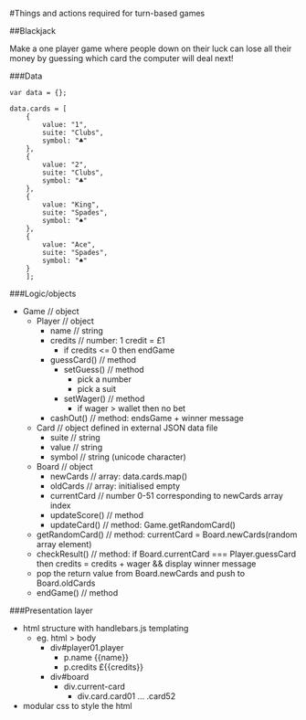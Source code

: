 #Things and actions required for turn-based games

##Blackjack

Make a one player game where people down on their luck can lose all their money by guessing which card the computer will deal next!

###Data
```
var data = {};

data.cards = [
	{
		value: "1",
		suite: "Clubs",
		symbol: "♣"
	},
	{
		value: "2",
		suite: "Clubs",
		symbol: "♣"
	},
	{
		value: "King",
		suite: "Spades",
		symbol: "♠"
	},
	{
		value: "Ace",
		suite: "Spades",
		symbol: "♠"
	}
	];
```

###Logic/objects

- Game // object
	- Player // object
		- name // string
		- credits // number: 1 credit = £1
			- if credits <= 0 then endGame
		- guessCard() // method
			- setGuess() // method
				- pick a number
				- pick a suit
			- setWager() // method
				- if wager > wallet then no bet
		- cashOut() // method: endsGame + winner message
	- Card // object defined in external JSON data file
		- suite // string
		- value // string
		- symbol // string (unicode character)
	- Board // object
		- newCards // array: data.cards.map()
		- oldCards // array: initialised empty
		- currentCard // number 0-51 corresponding to newCards array index
		- updateScore() // method
		- updateCard() // method: Game.getRandomCard()
	- getRandomCard() // method: currentCard = Board.newCards(random array element)
	- checkResult() // method: if Board.currentCard ===  Player.guessCard then credits = credits + wager && display winner message
	- pop the return value from Board.newCards and push to Board.oldCards
	- endGame() // method

###Presentation layer
- html structure with handlebars.js templating
	- eg. html > body
		- div#player01.player
			- p.name {{name}}
			- p.credits £{{credits}}
		- div#board
			- div.current-card
				- div.card.card01 … .card52
- modular css to style the html

